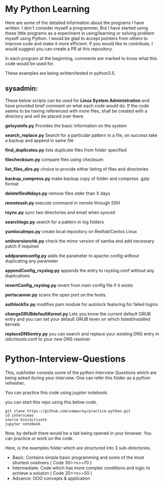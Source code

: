 # My Python Learning

Here are some of the detailed information about the programs I have written. I don't consider myself a programmer, But I have started using these little programs as a experiment in using/learning or solving problem myself using Python. I would be glad to accept pointers from others to improve code and make it more efficient. If you would like to contribute, I would suggest you can create a PR at this repository.

In each program at the beginning, comments are marked to know what this code would be used for.

These examples are being written/tested in python3.5. 

## sysadmin:

These below scripts can be used for **Linux System Administration** and have provided brief comment on what each code would do.
If the code seems to be having referenced with more files, shall be created with a directory and will be placed over there.

**getsysinfo.py** Provides the basic information on the system

**search_replace.py** Search for a particular pattern in a file, on success take a backup and append in same file

**find_duplicates.py** lists duplicate files from folder specified

**filechecksum.py** compare files using checksum

**list_files_dirs.py** choice to provide either listing of files and directories

**backup_compress.py** make backup copy of folder and compress .gzip format

**deletefilesNdays.py** remove files older than X days

**remotessh.py** execute command in remote through SSH 

**rsync.py** sync two directories and email when synced

**searchlogs.py** search for a pattern in log folders

**yumlocalrepo.py** create local repository on Redhat/Centos Linux

**smbversionchk.py** check the minor version of samba and add necessary patch if required

**addparamconfig.py** adds the parameter to apache config without duplicating any parameter

**appendConfig_rsyslog.py** appends the entry to rsyslog.conf without any duplications

**revertConfig_rsyslog.py** revert from main config file if it exists

**portscanner.py** scans the open port on the hosts.

**authlockfix.py** modifies pam module for autolock featuring for failed logins

**changeGRUBdefaultKernel.py** Lets you know the current default GRUB entry and you can set your default GRUB leven on which listed/installed kernels

**replaceDNSentry.py** you can search and replace your existing DNS entry in /etc/resolv.conf to your new DNS resolver

# Python-Interview-Questions

This, subfolder consists some of the *python Interview Questions* which are being asked during your interview. One can refer this folder as a python refresher..

You can practice this code using *juypter* notebook. 

you can start this repo using this below code.

```
git clone https://github.com/samperay/practice-python.git
cd interviews
source bin/activate
jupyter notebook
```

Now, by default there would be a tab being opened in your browser. You can practice or work on the code. 

Here, is the examples folder which are structured into 3 sub-directories. 

- Basic: Contains simple basic programming and some of the most shortest oneliners ( Code 30>>x>>70 )
- Intermediate: Code which has more complex conditions and logic to achieve a solution ( Code 20>>x>>50 )
- Advance: OOO concepts & application
